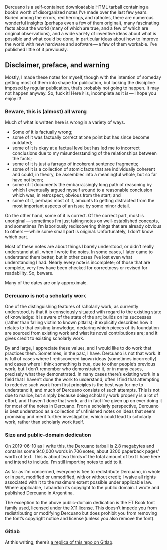 Dercuano is a self-contained downloadable HTML tarball containing a
book’s worth of disorganized notes I’ve made over the last few years.
Buried among the errors, red herrings, and ratholes, there
are numerous wonderful insights (perhaps even a few of them original),
many fascinating facts about the world (many of which are true, and a
few of which are original observations), and a wide variety of
inventive ideas about what is possible and what could be done, in
particular ideas about how to improve the world with new hardware and
software — a few of them workable.  I’ve published little of it
previously.

Disclaimer, preface, and warning
--------------------------------

Mostly, I made
these notes for myself, though with the intention of someday getting
most of them into shape for publication, but lacking the discipline imposed by
regular publication, that’s probably not going to happen.  It may not
happen anyway.  So, fuck it!  Here it is, incomplete as it is — I hope
you enjoy it!

### Beware, this is (almost) all wrong ###

Much of what is written here is wrong in a variety of ways.

- Some of it is factually wrong;
- some of it was factually correct at one point but has since become outdated;
- some of it is okay at a factual level but has led me to incorrect
  conclusions due to my misunderstanding of the relationships between
  the facts;
- some of it is just a farrago of incoherent sentence fragments;
- some of it is a collection of atomic facts that are individually
  coherent and could, in theory, be assembled into a meaningful whole,
  but so far have not been;
- some of it documents the embarrassingly long path of reasoning by
  which I eventually argued myself around to a reasonable conclusion
  which was, in retrospect, obvious from the start; and
- some of it, perhaps most of it, amounts to getting distracted from
  the most important aspects of an issue by some minor detail.

On the other hand, some of it is correct.  Of the correct part, most
is unoriginal — sometimes I’m just taking notes on well-established
concepts, and sometimes I’m laboriously rediscovering things that are
already obvious to others — while some small part is original.
Unfortunately, I don’t know which part.

Most of these notes are about things I barely understood, or
didn’t really understand at all, when I wrote the notes.  In some
cases, I later came to understand them better, but in other cases I’ve
lost even what understanding I had.  Nearly every note is incomplete;
of those that are complete, very few have been checked for correctness
or revised for readability.  So, beware.

Many of the dates are only approximate.

### Dercuano is not a scholarly work ###

One of the distinguishing features of scholarly work, as currently
understood, is that it is consciously situated with regard to the
existing state of knowledge: it is aware of the state of the art;
builds on its successes (rather than falling victim to known
pitfalls); it explicitly describes how it relates to that existing
knowledge, declaring which pieces of its foundation are sourced from
existing work and what its novel contributions are; and it gives
credit to existing scholarly work.

By and large, I appreciate these values, and I would like to do work
that practices them.  Sometimes, in the past, I have.  Dercuano is not
that work.  It is full of cases where I rediscovered known ideas
(sometimes incorrectly) and cases where I think something is true, due
to other people’s previous work, but I don’t remember who demonstrated
it, or in many cases, precisely what they demonstrated.  In many cases
there’s existing work in a field that I haven’t done the work to
understand; often I find that attempting to rederive such work from
first principles is the best way for me to understand it, and much of
Dercuano consists of such attempts.  This is not due to malice, but
simply because doing scholarly work properly is a lot of effort, and I
haven’t done that work, and in fact I’ve given up on ever doing it for
most of the notes in Dercuano.  From a scholarly perspective, Dercuano
is best understood as a collection of unfinished notes on ideas that
seem promising and merit further investigation, which could lead to
scholarly work, rather than scholarly work itself.

### Size and public-domain dedication ###

On 2019-06-10 as I write this, the Dercuano tarball is 2.8 megabytes
and contains some 940,000 words in 706 notes,
about 3200 paperback pages’
worth of text.  This is about two thirds of the total amount
of text I have here and intend to include.  I’m still importing notes
to add to it.

As far as I’m concerned, everyone is free to redistribute Dercuano, in
whole or in part, modified or unmodified, with or without credit; I
waive all rights associated with it to the maximum extent possible
under applicable law.  Where applicable, I abandon its copyright to
the public domain.  I wrote and published Dercuano in Argentina.

The exception to the above public-domain dedication is the ET Book
font family used, licensed under [the X11
license](liabilities/LICENSE.ETBook).  This doesn’t impede you from
redistributing or modifying Dercuano but does prohibit you from
removing the font’s copyright notice and license (unless you also
remove the font).

### Gitlab ###

At this writing, there’s [a replica of this repo on
Gitlab](https://gitlab.com/kragen/dercuano).